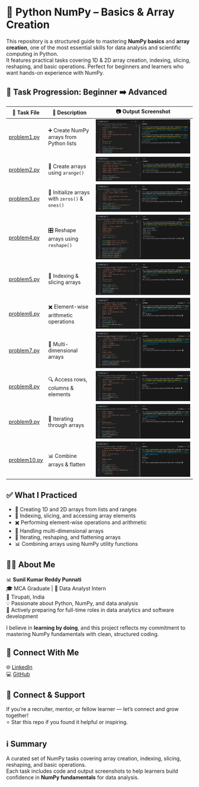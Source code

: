 # 🧵 Python NumPy – Basics & Array Creation

This repository is a structured guide to mastering **NumPy basics** and **array creation**, one of the most essential skills for data analysis and scientific computing in Python.  
It features practical tasks covering 1D & 2D array creation, indexing, slicing, reshaping, and basic operations. Perfect for beginners and learners who want hands-on experience with NumPy.

## 📂 Task Progression: Beginner ➡️ Advanced

| 🧪 Task File | 📄 Description | 📷 Output Screenshot |
|--------------|----------------|-------------------|
[problem1.py](Basics%20and%20Array%20Creation%20in%20numpy/problem1.py) | ➕ Create NumPy arrays from Python lists | ![problem 1](problem%201.png)
[problem2.py](Basics%20and%20Array%20Creation%20in%20numpy/problem2.py) | 🔢 Create arrays using `arange()` | ![problem 2](problem%202.png)
[problem3.py](Basics%20and%20Array%20Creation%20in%20numpy/problem3.py) | 🧮 Initialize arrays with `zeros()` & `ones()` | ![problem 3](problem%203.png)
[problem4.py](Basics%20and%20Array%20Creation%20in%20numpy/problem4.py) | 🎛️ Reshape arrays using `reshape()` | ![problem 4](problem%204.png)
[problem5.py](Basics%20and%20Array%20Creation%20in%20numpy/problem5.py) | 🔄 Indexing & slicing arrays | ![problem 5](problem%205.png)
[problem6.py](Basics%20and%20Array%20Creation%20in%20numpy/problem6.py) | ✖️ Element-wise arithmetic operations | ![problem 6](problem%206.png)
[problem7.py](Basics%20and%20Array%20Creation%20in%20numpy/problem7.py) | 🧊 Multi-dimensional arrays | ![problem 7](problem%207.png)
[problem8.py](Basics%20and%20Array%20Creation%20in%20numpy/problem8.py) | 🔍 Access rows, columns & elements | ![problem 8](problem%208.png)
[problem9.py](Basics%20and%20Array%20Creation%20in%20numpy/problem9.py) | 🔗 Iterating through arrays | ![problem 9](problem%209.png)
[problem10.py](Basics%20and%20Array%20Creation%20in%20numpy/problem10.py) | 📊 Combine arrays & flatten | ![problem 10](problem%2010.png)




## ✅ What I Practiced
- 📌 Creating 1D and 2D arrays from lists and ranges  
- 🔄 Indexing, slicing, and accessing array elements  
- ✖️ Performing element-wise operations and arithmetic  
- 🧊 Handling multi-dimensional arrays  
- 🔗 Iterating, reshaping, and flattening arrays  
- 📊 Combining arrays using NumPy utility functions  

## 👨‍💻 About Me
📊 **Sunil Kumar Reddy Punnati**  
🎓 MCA Graduate | 💼 Data Analyst Intern  
📍 Tirupati, India  
💡 Passionate about Python, NumPy, and data analysis  
🚀 Actively preparing for full-time roles in data analytics and software development  

I believe in **learning by doing**, and this project reflects my commitment to mastering NumPy fundamentals with clean, structured coding.

## 🔗 Connect With Me
🌐 [LinkedIn](https://www.linkedin.com/in/sunil-kumar-reddy-punnati-a0a279308/)  
💻 [GitHub](https://github.com/sunilkumarreddypunnati/Basics-and-Array-creations-of-python-numpy)  

## 🙌 Connect & Support
If you’re a recruiter, mentor, or fellow learner — let’s connect and grow together!  
⭐ Star this repo if you found it helpful or inspiring.

## ℹ️ Summary
A curated set of NumPy tasks covering array creation, indexing, slicing, reshaping, and basic operations.  
Each task includes code and output screenshots to help learners build confidence in **NumPy fundamentals** for data analysis.
